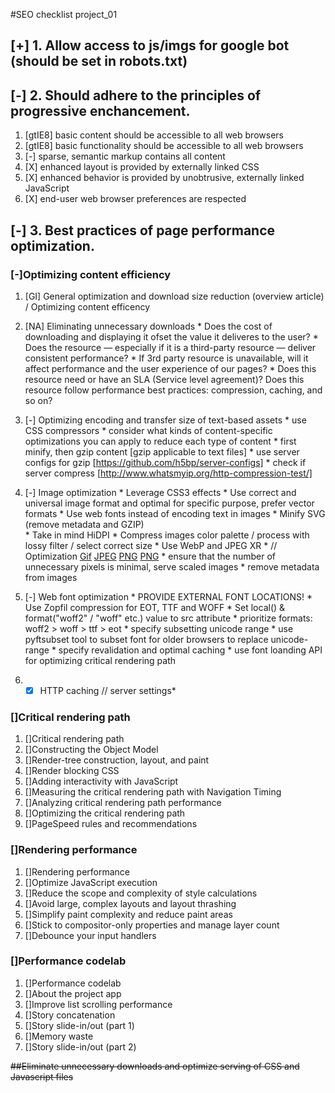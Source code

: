 #SEO checklist project_01

## [+] 1. Allow access to js/imgs for google bot (should be set in robots.txt)

## [-] 2. Should adhere to the principles of progressive enchancement.
  1. [gtIE8] basic content should be accessible to all web browsers
  2. [gtIE8] basic functionality should be accessible to all web browsers
  3. [-] sparse, semantic markup contains all content
  4. [X] enhanced layout is provided by externally linked CSS
  5. [X] enhanced behavior is provided by unobtrusive, externally linked JavaScript
  6. [X] end-user web browser preferences are respected

## [-] 3. Best practices of page performance optimization.

### [-]Optimizing content efficiency
  1. [GI] General optimization and download size reduction (overview article) / Optimizing content efficency
  2. [NA] Eliminating unnecessary downloads
    * Does the cost of downloading and displaying it ofset the value it deliveres to the user? 
    * Does the resource — especially if it is a third-party resource — deliver consistent performance?
    * If 3rd party resource is unavailable, will it affect performance and the user experience of our pages?
    * Does this resource need or have an SLA (Service level agreement)? Does this resource follow performance best practices: compression, caching, and so on?

  3. [-] Optimizing encoding and transfer size of text-based assets
    * use CSS compressors
    * consider what kinds of content-specific optimizations you can apply to reduce each type of content
    * first minify, then gzip content [gzip applicable to text files]
    * use server configs for gzip [https://github.com/h5bp/server-configs]
    * check if server compress [http://www.whatsmyip.org/http-compression-test/]

  4. [-] Image optimization
    * Leverage CSS3 effects
    * Use correct and universal image format and optimal for specific purpose, prefer vector formats
    * Use web fonts instead of encoding text in images
    * Minify SVG (remove metadata and GZIP)  
    * Take in mind HiDPI
    * Compress images color palette / process with lossy filter / select correct size
    * Use WebP and JPEG XR
    * // Optimization [Gif](http://www.lcdf.org/gifsicle/) [JPEG](http://jpegclub.org/jpegtran/) [PNG](http://optipng.sourceforge.net/) [PNG](https://pngquant.org/) 
    * ensure that the number of unnecessary pixels is minimal, serve scaled images
    * remove metadata from images

  5. [-] Web font optimization
    * PROVIDE EXTERNAL FONT LOCATIONS!
    * Use Zopfil compression for EOT, TTF and WOFF
    * Set local() & format("woff2" / "woff" etc.) value to src attribute
    * prioritize formats: woff2 > woff > ttf > eot
    * specify subsetting unicode range 
    * use pyftsubset tool to subset font for older browsers to replace unicode-range
    * specify revalidation and optimal caching
    * use font loanding API for optimizing critical rendering path

  6. *[X] HTTP caching // server settings*

### []Critical rendering path
  1. []Critical rendering path
  2. []Constructing the Object Model
  3. []Render-tree construction, layout, and paint
  4. []Render blocking CSS
  5. []Adding interactivity with JavaScript
  6. []Measuring the critical rendering path with Navigation Timing
  7. []Analyzing critical rendering path performance
  8. []Optimizing the critical rendering path
  9. []PageSpeed rules and recommendations

### []Rendering performance
  1. []Rendering performance
  2. []Optimize JavaScript execution
  3. []Reduce the scope and complexity of style calculations
  4. []Avoid large, complex layouts and layout thrashing
  5. []Simplify paint complexity and reduce paint areas
  6. []Stick to compositor-only properties and manage layer count
  7. []Debounce your input handlers

### []Performance codelab
  1. []Performance codelab
  2. []About the project app
  3. []Improve list scrolling performance
  4. []Story concatenation
  5. []Story slide-in/out (part 1)
  6. []Memory waste
  7. []Story slide-in/out (part 2)

~~##Eliminate unnecessary downloads and optimize serving of CSS and Javascript files~~

